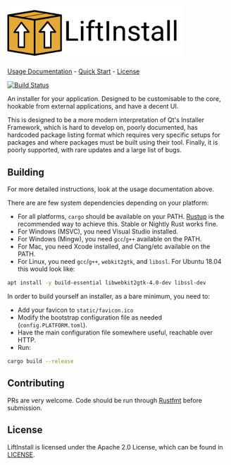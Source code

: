 <img src="banner.png" width="400px" />
    
[Usage Documentation](https://liftinstall.jselby.net/user-guide/) 
    - [Quick Start](https://liftinstall.jselby.net/user-guide/quick-start) 
    - [License](LICENSE)

[![Build Status](https://travis-ci.org/j-selby/liftinstall.svg?branch=master)](https://travis-ci.org/j-selby/liftinstall)


An installer for your application. Designed to be customisable to the core, hookable from external
 applications, and have a decent UI.

This is designed to be a more modern interpretation of Qt's Installer Framework, which is hard to develop on,
 poorly documented, has hardcoded package listing format which requires very specific setups for packages and where
 packages must be built using their tool. Finally, it is poorly supported, with rare updates and a large list of bugs.

Building
--------

For more detailed instructions, look at the usage documentation above.

There are are few system dependencies depending on your platform:
- For all platforms, `cargo` should be available on your PATH. [Rustup](https://rustup.rs/) is the 
  recommended way to achieve this. Stable or Nightly Rust works fine.
- For Windows (MSVC), you need Visual Studio installed.
- For Windows (Mingw), you need `gcc`/`g++` available on the PATH.
- For Mac, you need Xcode installed, and Clang/etc available on the PATH.
- For Linux, you need `gcc`/`g++`, `webkit2gtk`, and `libssl`. For Ubuntu 18.04 this would look like:

```bash
apt install -y build-essential libwebkit2gtk-4.0-dev libssl-dev
```

In order to build yourself an installer, as a bare minimum, you need to:

- Add your favicon to `static/favicon.ico`
- Modify the bootstrap configuration file as needed (`config.PLATFORM.toml`).
- Have the main configuration file somewhere useful, reachable over HTTP.
- Run:

```bash
cargo build --release
```

Contributing
------------

PRs are very welcome. Code should be run through [Rustfmt](https://github.com/rust-lang-nursery/rustfmt) 
 before submission.

License
-------

LiftInstall is licensed under the Apache 2.0 License, which can be found in [LICENSE](LICENSE).
